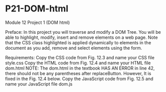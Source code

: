 # P21-DOM-html
Module 12 Project 1 (DOM html)

Preface:
In this project you will traverse and modify a DOM Tree.  You will be able to highlight, modify, insert and remove elements on a web page. Note that the CSS class highlighted is applied dynamically to elements in the document as you add, remove and select elements using the form.

Requirements:
Copy the CSS  code from Fig. 12.3 and name your CSS file style.css
Copy the HTML  code from Fig. 12.4 and name your HTML file dom.html
NOTE: The dom.html in the textbook HAS AN ERROR in line 42, there should not be any parentheses after replaceButton. However, It is fixed in the Fig. 12.4 below.
Copy the JavaScript  code from Fig. 12.5 and name your JavaScript file dom.js
